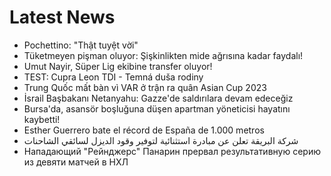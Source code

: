 # Latest News
-  Pochettino: "Thật tuyệt vời"
-  Tüketmeyen pişman oluyor: Şişkinlikten mide ağrısına kadar faydalı!
-  Umut Nayir, Süper Lig ekibine transfer oluyor!
-  TEST: Cupra Leon TDI - Temná duša rodiny
-  Trung Quốc mất bàn vì VAR ở trận ra quân Asian Cup 2023
-  İsrail Başbakanı Netanyahu: Gazze'de saldırılara devam edeceğiz
-  Bursa'da, asansör boşluğuna düşen apartman yöneticisi hayatını kaybetti!
-  Esther Guerrero bate el récord de España de 1.000 metros
-  شركة البريقة تعلن عن مبادرة استثنائية لتوفير وقود الديزل لسائقي الشاحنات
-  Нападающий "Рейнджерс" Панарин прервал результативную серию из девяти матчей в НХЛ
